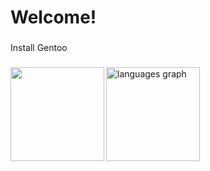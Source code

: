 <h1 align="left">Welcome!</h1>

###

<p align="left">Install Gentoo</p>

###

<img align="left" height="150" src="https://media.tenor.com/j8XyZWDIn-8AAAAC/penguin-walking.gif"  />

###

<div align="left">
  <img src="https://github-readme-stats.vercel.app/api/top-langs?username=norrlandxyz&locale=en&hide_title=false&layout=compact&card_width=320&langs_count=6&theme=default&hide_border=false&order=2" height="150" alt="languages graph"  />
</div>

###
